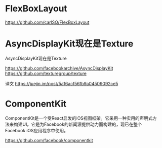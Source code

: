 
# FlexBoxLayout
https://github.com/carlSQ/FlexBoxLayout

# AsyncDisplayKit现在是Texture

AsyncDisplayKit现在是Texture

https://github.com/facebookarchive/AsyncDisplayKit
https://github.com/texturegroup/texture

译文
https://juejin.im/post/5a16acf56fb9a04509092ce5

# ComponentKit

ComponentKit是一个受React启发的iOS视图框架。它采用一种实用的声明式方法来构建UI。它是为Facebook的新闻源提供动力而构建的，现已在整个Facebook iOS应用程序中使用。

https://github.com/facebook/componentkit
